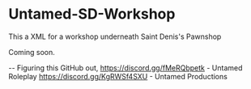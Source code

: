 # Untamed-SD-Workshop
This a XML for a workshop underneath Saint Denis's Pawnshop

Coming soon.
















-- Figuring this GitHub out, 
https://discord.gg/fMeRQbpetk - Untamed Roleplay
https://discord.gg/KgRWSf4SXU - Untamed Productions
